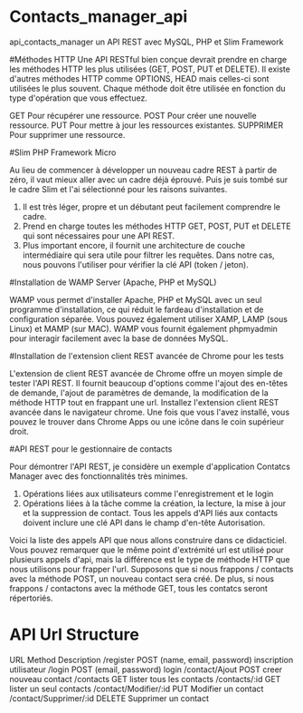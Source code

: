 # Contacts_manager_api
api_contacts_manager
un API REST avec MySQL, PHP et Slim Framework

#Méthodes HTTP
Une API RESTful bien conçue devrait prendre en charge les méthodes HTTP les plus utilisées (GET, POST, PUT et DELETE).
Il existe d'autres méthodes HTTP comme OPTIONS, HEAD mais celles-ci sont utilisées le plus souvent. 
Chaque méthode doit être utilisée en fonction du type d'opération que vous effectuez.

GET Pour récupérer une ressource.
POST Pour créer une nouvelle ressource.
PUT Pour mettre à jour les ressources existantes.
SUPPRIMER Pour supprimer une ressource.

#Slim PHP Framework Micro

Au lieu de commencer à développer un nouveau cadre REST à partir de zéro, il vaut mieux aller avec 
un cadre déjà éprouvé. Puis je suis tombé sur le cadre Slim et l'ai sélectionné pour les raisons suivantes.

1. Il est très léger, propre et un débutant peut facilement comprendre le cadre.
2. Prend en charge toutes les méthodes HTTP GET, POST, PUT et DELETE qui sont nécessaires pour une API REST.
3. Plus important encore, il fournit une architecture de couche intermédiaire qui 
sera utile pour filtrer les requêtes. Dans notre cas, nous pouvons l'utiliser pour vérifier la clé API (token / jeton).

#Installation de WAMP Server (Apache, PHP et MySQL)

WAMP vous permet d'installer Apache, PHP et MySQL avec un seul programme d'installation,
 ce qui réduit le fardeau d'installation et de configuration séparée. Vous pouvez également utiliser XAMP, LAMP (sous Linux) et MAMP 
(sur MAC). WAMP vous fournit également phpmyadmin pour interagir facilement avec la base de données MySQL.

#Installation de l'extension client REST avancée de Chrome pour les tests

L'extension de client REST avancée de Chrome offre un moyen simple de tester l'API REST.
 Il fournit beaucoup d'options comme l'ajout des en-têtes de demande, 
 l'ajout de paramètres de demande, la modification de la méthode HTTP tout 
 en frappant une url. Installez l'extension client REST avancée dans le navigateur chrome. Une fois que vous l'avez installé,
 vous pouvez le trouver dans Chrome Apps ou une icône dans le coin supérieur droit.
 
 #API REST pour le gestionnaire de contacts

Pour démontrer l'API REST, je considère un exemple d'application Contatcs Manager avec des fonctionnalités très minimes.
1. Opérations liées aux utilisateurs comme l'enregistrement et le login
2. Opérations liées à la tâche comme la création, la lecture, la mise à jour et la suppression de contact.
 Tous les appels d'API liés aux contacts doivent inclure une clé API dans le champ d'en-tête Autorisation.

Voici la liste des appels API que nous allons construire dans ce didacticiel. 
Vous pouvez remarquer que le même point d'extrémité url est utilisé pour plusieurs appels d'api, 
mais la différence est le type de méthode HTTP que nous utilisons pour frapper l'url.
 Supposons que si nous frappons / contacts avec la méthode POST, un nouveau contact sera créé.
 De plus, si nous frappons / contactons avec la méthode GET, tous les contatcs seront répertoriés.
 
 
 
 # API Url Structure
URL	                                       Method		                        Description
/register	                                POST	(name, email, password)	    inscription utilisateur 
/login	                                   POST  (email, password)	         login
/contact/Ajout	                           POST	                            creer nouveau contact
/contacts	                                 GET		                           lister tous les contacts
/contacts/:id	                             GET	                            lister un seul  contacts
/contact/Modifier/:id	                     PUT	                            Modifier un contact
/contact/Supprimer/:id	                   DELETE Supprimer 	un contact


